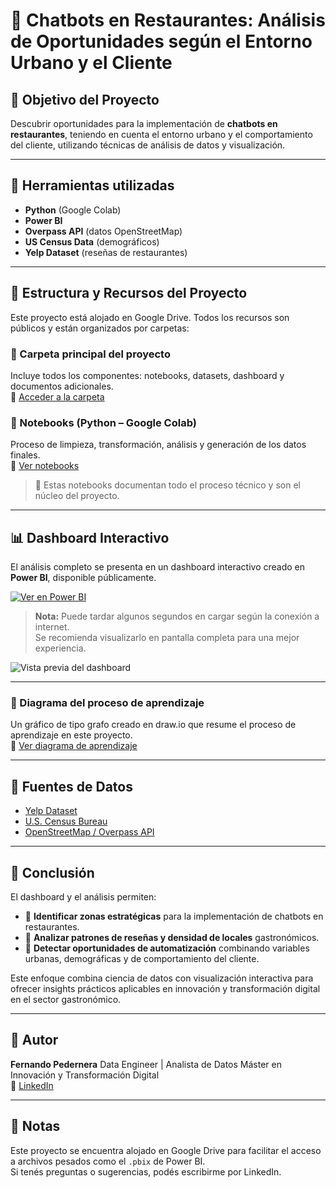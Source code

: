# 🤖 Chatbots en Restaurantes: Análisis de Oportunidades según el Entorno Urbano y el Cliente

## 🎯 Objetivo del Proyecto

Descubrir oportunidades para la implementación de **chatbots en restaurantes**, teniendo en cuenta el entorno urbano y el comportamiento del cliente, utilizando técnicas de análisis de datos y visualización.

---

## 🧰 Herramientas utilizadas

- **Python** (Google Colab)  
- **Power BI**  
- **Overpass API** (datos OpenStreetMap)  
- **US Census Data** (demográficos)  
- **Yelp Dataset** (reseñas de restaurantes)  

---

## 📁 Estructura y Recursos del Proyecto

Este proyecto está alojado en Google Drive. Todos los recursos son públicos y están organizados por carpetas:

### 📂 Carpeta principal del proyecto  
Incluye todos los componentes: notebooks, datasets, dashboard y documentos adicionales.  
🔗 [Acceder a la carpeta](https://drive.google.com/drive/folders/12OIwV54gKqwl0oUD_X-NncqZk6pFEqEJ?usp=drive_link)

### 📒 Notebooks (Python – Google Colab)  
Proceso de limpieza, transformación, análisis y generación de los datos finales.  
🔗 [Ver notebooks](https://drive.google.com/drive/folders/1RrP6TVd5mZjuHwTnf_rK1NII4UlRfNLd?usp=drive_link)  
> 📌 Estas notebooks documentan todo el proceso técnico y son el núcleo del proyecto.

---

## 📊 Dashboard Interactivo

El análisis completo se presenta en un dashboard interactivo creado en **Power BI**, disponible públicamente.

[![Ver en Power BI](https://raw.githubusercontent.com/microsoft/PowerBI-Icons/main/PowerBI_Logo.png)](https://app.powerbi.com/view?r=eyJrIjoiNjc5NWQ0YzMtMGI3OC00ZmVkLTg4OGMtMjQ0Zjc0NTVkOTM0IiwidCI6ImFlYzc2MmU0LTNkNTQtNDk1ZS1hOGZlLTQyODdkY2U2ZmU2OSIsImMiOjh9)


> **Nota:** Puede tardar algunos segundos en cargar según la conexión a internet.  
> Se recomienda visualizarlo en pantalla completa para una mejor experiencia.

![Vista previa del dashboard]([images/dashboard_preview.png](https://raw.githubusercontent.com/microsoft/PowerBI-Icons/main/PowerBI_Logo.png))

---

### 🧠 Diagrama del proceso de aprendizaje  
Un gráfico de tipo grafo creado en draw.io que resume el proceso de aprendizaje en este proyecto.  
🔗 [Ver diagrama de aprendizaje](https://drive.google.com/drive/folders/1UuC3y8o-AUufpjJK5bjSS2lUMZ4fmfCs?usp=drive_link)

---

## 📌 Fuentes de Datos

- [Yelp Dataset](https://www.yelp.com/dataset)  
- [U.S. Census Bureau](https://www.census.gov/data.html)  
- [OpenStreetMap / Overpass API](https://overpass-turbo.eu/)  

---

## 🧩 Conclusión

El dashboard y el análisis permiten:

- 📍 **Identificar zonas estratégicas** para la implementación de chatbots en restaurantes.  
- 💬 **Analizar patrones de reseñas y densidad de locales** gastronómicos.  
- 🌆 **Detectar oportunidades de automatización** combinando variables urbanas, demográficas y de comportamiento del cliente.  

Este enfoque combina ciencia de datos con visualización interactiva para ofrecer insights prácticos aplicables en innovación y transformación digital en el sector gastronómico.

---

## 👤 Autor

**Fernando Pedernera**
Data Engineer | Analista de Datos
Máster en Innovación y Transformación Digital  
🔗 [LinkedIn](https://www.linkedin.com/in/fgpedernera/)

---

## 📌 Notas

Este proyecto se encuentra alojado en Google Drive para facilitar el acceso a archivos pesados como el `.pbix` de Power BI.  
Si tenés preguntas o sugerencias, podés escribirme por LinkedIn.


